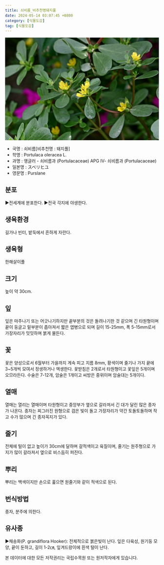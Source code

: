 ```yaml
---
title: 쇠비름_비추천명돼지풀
date: 2024-05-14 03:07:45 +0800
category: [식물도감]
tag: [식물도감]
---
```




![쇠비름[비추천명 : 돼지풀]](/assets/img/fileUpload/plants/basic/Portulacaceae/Portulaca/13297/13297_1_th2.jpg)
- 국명 : 쇠비름[비추천명 : 돼지풀]
- 학명 : Portulaca oleracea L.
- 과명 : 앵글러 - 쇠비름과 (Portulacaceae) APG Ⅳ- 쇠비름과 (Portulacaceae)
- 일본명 : スベリヒユ
- 영문명 : Purslane


## 분포
▶전세계에 분포한다.
▶전국 각지에 야생한다.
## 생육환경
길가나 빈터, 밭둑에서 흔하게 자란다.
## 생육형
한해살이풀 
## 크기
높이 약 30cm.
## 잎
잎은 마주나기 또는 어긋나기하지만 끝부분의 것은 돌려나기한 것 같으며 긴 타원형이며 끝이 둥글고 밑부분이 좁아져서 짧은 엽병으로 되며 길이 15-25mm, 폭 5-15mm로서 가장자리가 밋밋하며 붉게 물든다.
## 꽃
꽃은 양성으로서 6월부터 가을까지 계속 피고 지름 8mm, 황색이며 줄기나 가지 끝에 3~5개씩 모여서 정생하거나 액생한다. 꽃받침은 2개로서 타원형이고 꽃잎은 5개이며 오므라든다. 수술은 7-12개, 암술은 1개이고 씨방은 중위이며 암술대는 5개이다.
## 열매
열매는 열리는 열매이며 타원형이고 중앙부가 옆으로 갈라져서 긴 대가 달린 많은 종자가 나온다. 종자는 찌그러진 원형으로 검은 빛이 돌고 가장자리가 약간 토돌토돌하며 작고 수가 많으며 긴 종자꼭지가 있다.
## 줄기
전체에 털이 없고 높이가 30cm에 달하며 갈적색이고 육질이며, 줄기는 원주형으로 가지가 많이 갈라져서 옆으로 비스듬히 퍼진다.
## 뿌리
뿌리는 백색이지만 손으로 훑으면 원줄기와 같이 적색으로 된다.
## 번식방법
종자, 분주에 의한다.
## 유사종
▶채송화(P. grandiflora Hooker): 전체적으로 붉은빛이 난다. 잎은 다육성, 원기둥 모양, 끝이 둔하고, 길이 1-2㎝, 잎겨드랑이에 흰색 털이 난다.






본 데이터에 대한 모든 저작권리는 국립수목원 또는 원저작자에게 있습니다.
